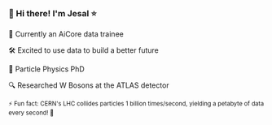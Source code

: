 ### 👋 Hi there! I'm Jesal ⭐

🚀 Currently an AiCore data trainee

🛠️ Excited to use data to build a better future

🌌 Particle Physics PhD

🔍 Researched W Bosons at the ATLAS detector

<sup>⚡ Fun fact: CERN's LHC collides particles 1 billion times/second, yielding a petabyte of data every second! 🤯</sup>

<!--
**jesalmandalia/jesalmandalia** is a ✨ _special_ ✨ repository because its `README.md` (this file) appears on your GitHub profile.

Here are some ideas to get you started:

- 🔭 I’m currently working on ...
- 🌱 I’m currently learning ...
- 👯 I’m looking to collaborate on ...
- 🤔 I’m looking for help with ...
- 💬 Ask me about ...
- 📫 How to reach me: ...
- 😄 Pronouns: ...
- ⚡ Fun fact: ...
-->
